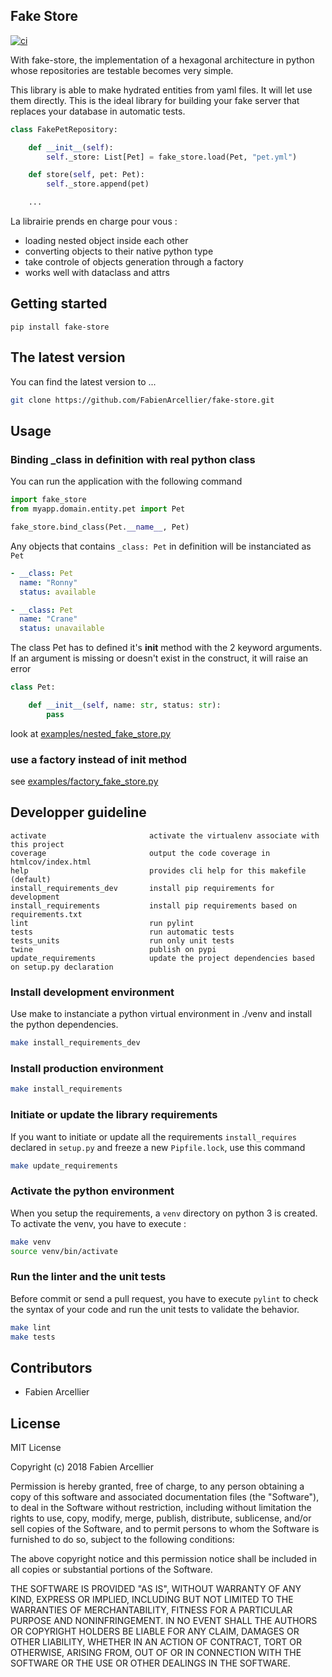 ## Fake Store

[![ci](https://github.com/FabienArcellier/fake-store/actions/workflows/ci.yml/badge.svg)](https://github.com/FabienArcellier/fake-store/actions/workflows/ci.yml)

With fake-store, the implementation of a hexagonal architecture in python whose repositories are testable becomes
very simple.

This library is able to make hydrated entities from yaml files. It will let use them directly.
This is the ideal library for building your fake server that replaces your database in automatic tests.

```python
class FakePetRepository:

    def __init__(self):
        self._store: List[Pet] = fake_store.load(Pet, "pet.yml")

    def store(self, pet: Pet):
        self._store.append(pet)

    ...
```

La librairie prends en charge pour vous :

* loading nested object inside each other
* converting objects to their native python type
* take controle of objects generation through a factory
* works well with dataclass and attrs

## Getting started

```
pip install fake-store
```

## The latest version

You can find the latest version to ...

```bash
git clone https://github.com/FabienArcellier/fake-store.git
```

## Usage

### Binding _class in definition with real python class

You can run the application with the following command

```python
import fake_store
from myapp.domain.entity.pet import Pet

fake_store.bind_class(Pet.__name__, Pet)
```

Any objects that contains `_class: Pet` in definition will be instanciated as `Pet`

```yaml
- __class: Pet
  name: "Ronny"
  status: available

- __class: Pet
  name: "Crane"
  status: unavailable
```

The class Pet has to defined it's __init__ method with the 2 keyword arguments. If an argument is missing or
doesn't exist in the construct, it will raise an error

```python
class Pet:

    def __init__(self, name: str, status: str):
        pass
```

look at [examples/nested_fake_store.py](examples/nested_fake_store.py)

### use a factory instead of __init__ method

see [examples/factory_fake_store.py](examples/factory_fake_store.py)

## Developper guideline

```
activate                       activate the virtualenv associate with this project
coverage                       output the code coverage in htmlcov/index.html
help                           provides cli help for this makefile (default)
install_requirements_dev       install pip requirements for development
install_requirements           install pip requirements based on requirements.txt
lint                           run pylint
tests                          run automatic tests
tests_units                    run only unit tests
twine                          publish on pypi
update_requirements            update the project dependencies based on setup.py declaration
```

### Install development environment

Use make to instanciate a python virtual environment in ./venv and install the
python dependencies.

```bash
make install_requirements_dev
```

### Install production environment

```bash
make install_requirements
```

### Initiate or update the library requirements

If you want to initiate or update all the requirements `install_requires` declared in `setup.py`
and freeze a new `Pipfile.lock`, use this command

```bash
make update_requirements
```

### Activate the python environment

When you setup the requirements, a `venv` directory on python 3 is created.
To activate the venv, you have to execute :

```bash
make venv
source venv/bin/activate
```

### Run the linter and the unit tests

Before commit or send a pull request, you have to execute `pylint` to check the syntax
of your code and run the unit tests to validate the behavior.

```bash
make lint
make tests
```

## Contributors

* Fabien Arcellier

## License

MIT License

Copyright (c) 2018 Fabien Arcellier

Permission is hereby granted, free of charge, to any person obtaining a copy
of this software and associated documentation files (the "Software"), to deal
in the Software without restriction, including without limitation the rights
to use, copy, modify, merge, publish, distribute, sublicense, and/or sell
copies of the Software, and to permit persons to whom the Software is
furnished to do so, subject to the following conditions:

The above copyright notice and this permission notice shall be included in all
copies or substantial portions of the Software.

THE SOFTWARE IS PROVIDED "AS IS", WITHOUT WARRANTY OF ANY KIND, EXPRESS OR
IMPLIED, INCLUDING BUT NOT LIMITED TO THE WARRANTIES OF MERCHANTABILITY,
FITNESS FOR A PARTICULAR PURPOSE AND NONINFRINGEMENT. IN NO EVENT SHALL THE
AUTHORS OR COPYRIGHT HOLDERS BE LIABLE FOR ANY CLAIM, DAMAGES OR OTHER
LIABILITY, WHETHER IN AN ACTION OF CONTRACT, TORT OR OTHERWISE, ARISING FROM,
OUT OF OR IN CONNECTION WITH THE SOFTWARE OR THE USE OR OTHER DEALINGS IN THE
SOFTWARE.
